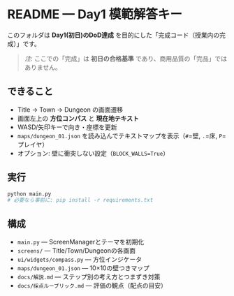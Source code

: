 # README — Day1 模範解答キー

このフォルダは **Day1(初日)のDoD達成** を目的にした「完成コード（授業内の完成）」です。  
> *注*: ここでの「完成」は **初日の合格基準** であり、商用品質の「完品」ではありません。

## できること
- Title → Town → Dungeon の画面遷移
- 画面左上の **方位コンパス** と **現在地テキスト**
- WASD/矢印キーで向き・座標を更新
- `maps/dungeon_01.json` を読み込んでテキストマップを表示（`#`=壁, `.`=床, `P`=プレイヤ）
- オプション: 壁に衝突しない設定（`BLOCK_WALLS=True`）

## 実行
```bash
python main.py
# 必要なら事前に: pip install -r requirements.txt
```

## 構成
- `main.py` — ScreenManagerとテーマを初期化
- `screens/` — Title/Town/Dungeonの各画面
- `ui/widgets/compass.py` — 方位インジケータ
- `maps/dungeon_01.json` — 10×10の壁つきマップ
- `docs/解説.md` — ステップ別の考え方とつまずき対策
- `docs/採点ルーブリック.md` — 評価の観点（配点の目安）
